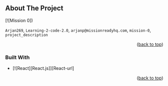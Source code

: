 <!-- ABOUT THE PROJECT -->
## About The Project

[![Mission 0])

`Arjan269`, `Learning-2-code-2.0`, `arjanp@missionreadyhq.com`, `mission-0`, `project_description`

<p align="right">(<a href="#readme-top">back to top</a>)</p>




### Built With
* [![React][React.js]][React-url]

<p align="right">(<a href="#readme-top">back to top</a>)</p>
